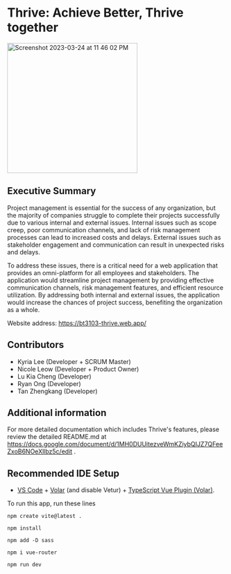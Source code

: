 # Thrive: Achieve Better, Thrive together 

<img width="300" alt="Screenshot 2023-03-24 at 11 46 02 PM" src="https://user-images.githubusercontent.com/86298464/227574241-731cf6da-8c70-45e0-967c-cf070ff3037a.png">

## Executive Summary 

Project management is essential for the success of any organization, but the majority of companies struggle to complete their projects successfully due to various internal and external issues. Internal issues such as scope creep, poor communication channels, and lack of risk management processes can lead to increased costs and delays. External issues such as stakeholder engagement and communication can result in unexpected risks and delays.

To address these issues, there is a critical need for a web application that provides an omni-platform for all employees and stakeholders. The application would streamline project management by providing effective communication channels, risk management features, and efficient resource utilization. By addressing both internal and external issues, the application would increase the chances of project success, benefiting the organization as a whole.

Website address: https://bt3103-thrive.web.app/
## Contributors 
- Kyria Lee (Developer + SCRUM Master)
- Nicole Leow (Developer + Product Owner)
- Lu Kia Cheng (Developer)
- Ryan Ong (Developer)
- Tan Zhengkang (Developer)

## Additional information

For more detailed documentation which includes Thrive's features, please review the detailed README.md at https://docs.google.com/document/d/1MH0DUUitezveWmKZiybQIJZ7QFeeZxoB6NOeXllbz5c/edit .

## Recommended IDE Setup

- [VS Code](https://code.visualstudio.com/) + [Volar](https://marketplace.visualstudio.com/items?itemName=Vue.volar) (and disable Vetur) + [TypeScript Vue Plugin (Volar)](https://marketplace.visualstudio.com/items?itemName=Vue.vscode-typescript-vue-plugin).

To run this app, run these lines 

`npm create vite@latest .` 

`npm install`

`npm add -D sass`

`npm i vue-router`

`npm run dev`
